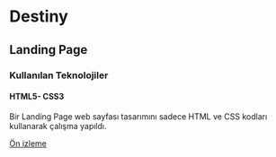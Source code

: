 ﻿<h1>Destiny</h1>

<h2>Landing Page</h2>

<h3>Kullanılan Teknolojiler</h3>

<h4>HTML5- CSS3</h4>

<p>Bir Landing Page web sayfası tasarımını sadece HTML ve CSS kodları kullanarak çalışma yapıldı.</p>

<a href="https://destiny-responsive-website.netlify.app/">Ön izleme</a>

<img src="./images/screen.gif" alt="">
